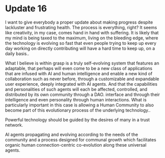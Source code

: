 
# Update 16
I want to give everybody a proper update about making progress despite lackluster and frustrating health. The process is everything, right? It seems like creativity, in my case, comes hand in hand with suffering. It is likely that my mind is being taxed to the maximum, living on the bleeding edge, where the technology is evolving so fast that even people trying to keep up every day working on directly contributing will have a hard time to keep up, on a daily basis.. 

What I believe is within grasp is a truly self-evolving system that features an adaptable, that perhaps will even come to be a new class of applications that are infused with AI and human intelligence and enable a new kind of collaboration such as never before, through a customizable and expandable user experience, deeply integrated with AI agents. And that the capabilities and personalities of such agents will each be affected, controlled, and distributed by its own community through a DAO. interface and through their intelligence and even personality through human interactions. What is particularly important in this case is allowing a Human Community to also become part of this evolutionary process of the underlying technology..

Powerful technology should be guided by the desires of many in a trust network.

AI agents propagating and evolving according to the needs of the community and a process designed for communal growth which facilitates organic human connection-centric co-evolution along these universal agents.


